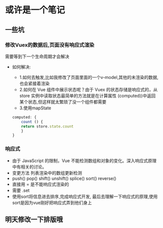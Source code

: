 # 或许是一个笔记

## 一些坑 

### 修改Vuex的数据后,页面没有响应式渲染

需要等到下一个生命周期才会解决

- 如何解决:
    - 1.如何去触发,比如我修改了页面里面的一个v-model,其他的未渲染的数据,也会紧接着渲染
    - 2.如何在 Vue 组件中展示状态呢？由于 Vuex 的状态存储是响应式的，从 store 实例中读取状态最简单的方法就是在计算属性 (computed))中返回某个状态,但这样就太繁琐了没一个组件都需要
    - 3.使用mapState

    ```javascript
    computed: {
        count () {
        return store.state.count
        }
    } 
    ``` 

### 响应式

-   由于 JavaScript 的限制，Vue 不能检测数组和对象的变化。深入响应式原理中有相关的讨论。
-   变更方法 列表渲染中的数组更新检测
-   push()
    pop()
    shift()
    unshift()
    splice()
    sort()
    reverse()
-   直接用 = 是不能响应式渲染的
-   需要 .set
-   使用sort将信息进去排序,完成响应式开发, 最后去理解一下响应式的原理,使用sort是因为vue刚好把响应式弄到他们身上


## 明天修改一下排版哦
